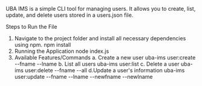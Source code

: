 UBA IMS is a simple CLI tool for managing users. It allows you to create, list, update, and delete users stored in a users.json file. 

Steps to Run the File
1. Navigate to the project folder and install all necessary dependencies using npm.
  npm install
2. Running the Application
   node index.js
3. Available Features/Commands
  a. Create a new user
     uba-ims user:create --fname <FirstName> --lname <LastName>
  b. List all users
     uba-ims user:list
  c. Delete a user
     uba-ims user:delete --fname <FirstName> --all
  d.Update a user's information
     uba-ims user:update --fname <OldFirstName> --lname <OldLastName> --newfname <NewFirstName> --newlname <NewLastName>

